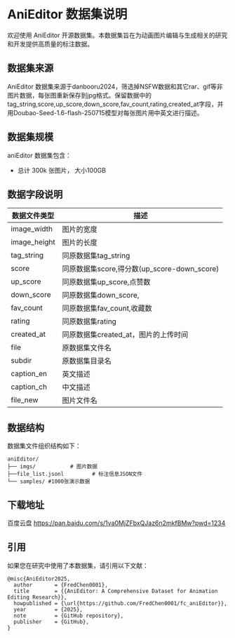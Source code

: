 # AniEditor 数据集说明

欢迎使用 AniEditor 开源数据集。本数据集旨在为动画图片编辑与生成相关的研究和开发提供高质量的标注数据。

## 数据集来源

AniEditor 数据集来源于danbooru2024，筛选掉NSFW数据和其它rar、gif等非图片数据，每张图重新保存到jpg格式。保留数据中的tag_string,score,up_score,down_score,fav_count,rating,created_at字段，并用Doubao-Seed-1.6-flash-250715模型对每张图片用中英文进行描述。

## 数据集规模

aniEditor 数据集包含：
- 总计 300k 张图片， 大小100GB

## 数据字段说明

| 数据文件类型 | 描述                                  |
|--------|-------------------------------------|
|  image_width  | 图片的宽度                               |
| image_height  | 图片的长度                               |
| tag_string  | 同原数据集tag_string                     |
| score  | 同原数据集score,得分数(up_score-down_score) |
| up_score   | 同原数据集up_score,点赞数                   |
| down_score   | 同原数据集down_score,                    |
| fav_count   | 同原数据集fav_count,收藏数                  |
| rating   | 同原数据集rating                         |
| created_at   | 同原数据集created_at，图片的上传时间             |
| file   | 原数据集文件名                             |
| subdir   | 原数据集目录名                             |
| caption_en   | 英文描述                                |
| caption_ch   | 中文描述                                |
| file_new   | 图片文件名                               |

## 数据结构

数据集文件组织结构如下：
```
aniEditor/
├── imgs/           # 图片数据
├──file_list.jsonl         # 标注信息JSON文件
└── samples/ #1000张演示数据
```
## 下载地址
百度云盘  https://pan.baidu.com/s/1va0MjZFbxQJaz6n2mkfBMw?pwd=1234

## 引用

如果您在研究中使用了本数据集，请引用以下文献：
```
@misc{AniEditor2025,
  author       = {FredChen0001},
  title        = {{AniEditor: A Comprehensive Dataset for Animation Editing Research}},
  howpublished = {\url{https://github.com/FredChen0001/fc_aniEditor}},
  year         = {2025},
  note         = {GitHub repository},
  publisher    = {GitHub},
}
```